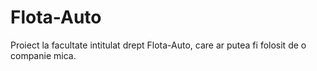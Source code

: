 # Flota-Auto
Proiect la facultate intitulat drept Flota-Auto, care ar putea fi folosit de o companie mica.
